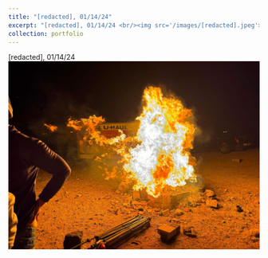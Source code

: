 ```yaml
---
title: "[redacted], 01/14/24"
excerpt: "[redacted], 01/14/24 <br/><img src='/images/[redacted].jpeg'>"
collection: portfolio
---
```


[redacted], 01/14/24 <br/><img src='/images/[redacted].jpeg'>

